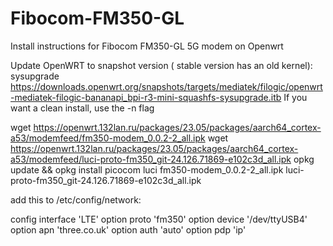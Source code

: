 # Fibocom-FM350-GL
Install instructions for Fibocom FM350-GL 5G modem on Openwrt

Update OpenWRT to snapshot version ( stable version has an old kernel):
sysupgrade https://downloads.openwrt.org/snapshots/targets/mediatek/filogic/openwrt-mediatek-filogic-bananapi_bpi-r3-mini-squashfs-sysupgrade.itb
If you want a clean install, use the -n flag

wget https://openwrt.132lan.ru/packages/23.05/packages/aarch64_cortex-a53/modemfeed/fm350-modem_0.0.2-2_all.ipk
wget https://openwrt.132lan.ru/packages/23.05/packages/aarch64_cortex-a53/modemfeed/luci-proto-fm350_git-24.126.71869-e102c3d_all.ipk
opkg update && opkg install picocom luci fm350-modem_0.0.2-2_all.ipk luci-proto-fm350_git-24.126.71869-e102c3d_all.ipk

add this to /etc/config/network:

config interface 'LTE'
        option proto 'fm350'
        option device '/dev/ttyUSB4'
        option apn 'three.co.uk'
        option auth 'auto'
        option pdp 'ip'
